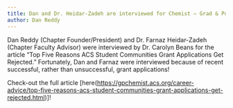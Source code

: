 ```yaml
---
title: Dan and Dr. Heidar-Zadeh are interviewed for Chemist – Grad & Postdoc!
author: Dan Reddy
---
```


<!-- excerpt start -->
<!-- excerpt end -->

Dan Reddy (Chapter Founder/President) and Dr. Farnaz Heidar-Zadeh (Chapter Faculty Advisor) were interviewed by Dr. Carolyn Beans for the article “Top Five Reasons ACS Student Communities Grant Applications Get Rejected.” Fortunately, Dan and Farnaz were interviewed because of recent successful, rather than unsuccessful, grant applications!

Check-out the full article [here(https://gpchemist.acs.org/career-advice/top-five-reasons-acs-student-communities-grant-applications-get-rejected.html)]!
